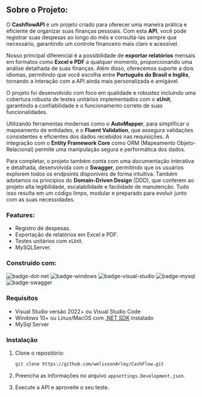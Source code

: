 ## Sobre o Projeto:
O **CashflowAPI** é um projeto criado para oferecer uma maneira prática e eficiente de organizar suas finanças pessoais. Com esta **API**, você pode registrar suas despesas ao longo do mês e consultá-las sempre que necessário, garantindo um controle financeiro mais claro e acessível.

Nosso principal diferencial é a possibilidade de **exportar relatórios** mensais em formatos como **Excel e PDF** a qualquer momento, proporcionando uma análise detalhada de suas finanças. Além disso, oferecemos suporte a dois idiomas, permitindo que você escolha entre **Português do Brasil e Inglês**, tornando a interação com a API ainda mais personalizada e amigável.

O projeto foi desenvolvido com foco em qualidade e robustez  incluindo uma cobertura robusta de testes unitários implementados com o **xUnit**, garantindo a confiabilidade e o funcionamento correto de suas funcionalidades.

Utilizando ferramentas modernas como o **AutoMapper**, para simplificar o mapeamento de entidades, e o **Fluent Validation**, que assegura validações consistentes e eficientes dos dados recebidos nas requisições. A integração com o **Entity Framework Core** como ORM (Mapeamento Objeto-Relacional) permite uma manipulação segura e performática dos dados.

Para completar, o projeto também conta com uma documentação interativa e detalhada, desenvolvida com o **Swagger**, permitindo que os usuários explorem todos os endpoints disponíveis de forma intuitiva. Também adotamos os princípios do **Domain-Driven Design** (DDD), que conferem ao projeto alta legibilidade, escalabilidade e facilidade de manutenção. Tudo isso resulta em um código limpo, modular e preparado para evoluir junto com as suas necessidades.

### Features:
* Registro de despesas.
* Exportação de relatórios em Excel e PDF.
* Testes unitários com xUnit.
* MySQLServer.

### Construído com:
![badge-dot-net]
![badge-windows]
![badge-visual-studio]
![badge-mysql]
![badge-swagger]

### Requisitos

* Visual Studio versão 2022+ ou Visual Studio Code
* Windows 10+ ou Linux/MacOS com [.NET SDK][dot-net-sdk] instalado
* MySql Server

### Instalação

1. Clone o repositório:
    ```sh
    git clone https://github.com/welissonArley/CashFlow.git
    ```

2. Preencha as informações no arquivo `appsettings.Development.json`.

3. Execute a API e aproveite o seu teste.

<!-- Links -->
[dot-net-sdk]: https://dotnet.microsoft.com/en-us/download/dotnet/8.0

<!-- Badges -->
[badge-dot-net]: https://img.shields.io/badge/.NET-512BD4?logo=dotnet&logoColor=fff&style=for-the-badge
[badge-windows]: https://img.shields.io/badge/Windows-0078D4?logo=windows&logoColor=fff&style=for-the-badge
[badge-visual-studio]: https://img.shields.io/badge/Visual%20Studio-5C2D91?logo=visualstudio&logoColor=fff&style=for-the-badge
[badge-mysql]: https://img.shields.io/badge/MySQL-4479A1?logo=mysql&logoColor=fff&style=for-the-badge
[badge-swagger]: https://img.shields.io/badge/Swagger-85EA2D?logo=swagger&logoColor=000&style=for-the-badge
